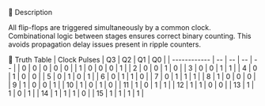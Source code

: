 🔹 Description

All flip-flops are triggered simultaneously by a common clock.
Combinational logic between stages ensures correct binary counting.
This avoids propagation delay issues present in ripple counters.

🔹 Truth Table
 | Clock Pulses | Q3 | Q2 | Q1 | Q0 |
| ------------ | -- | -- | -- | -- |
| 0            | 0  | 0  | 0  | 0  |
| 1            | 0  | 0  | 0  | 1  |
| 2            | 0  | 0  | 1  | 0  |
| 3            | 0  | 0  | 1  | 1  |
| 4            | 0  | 1  | 0  | 0  |
| 5            | 0  | 1  | 0  | 1  |
| 6            | 0  | 1  | 1  | 0  |
| 7            | 0  | 1  | 1  | 1  |
| 8            | 1  | 0  | 0  | 0  |
| 9            | 1  | 0  | 0  | 1  |
| 10            | 1  | 0  | 1  | 0  |
| 11            | 1  | 0  | 1  | 1  |
| 12            | 1  | 1  | 0  | 0  |
| 13            | 1  | 1  | 0  | 1  |
| 14            | 1  | 1  | 1  | 0  |
| 15            | 1  | 1  | 1  | 1  |
